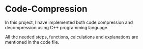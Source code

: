 # Code-Compression

In this project, I have implemented both code compression and decompression using C++ programming language.

All the needed steps, functions, calculations and explanations are mentioned in the code file.
